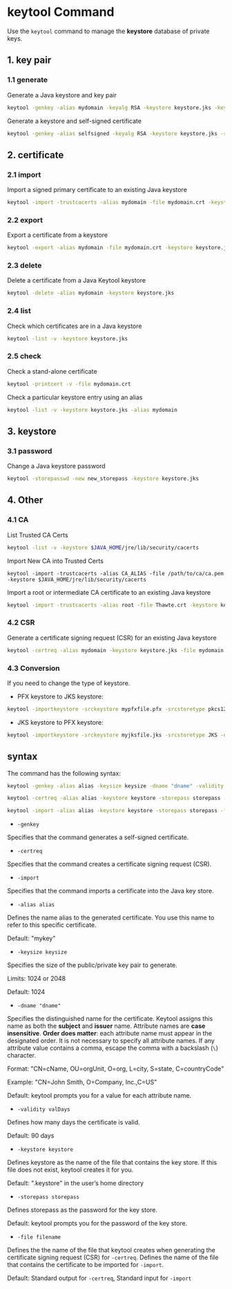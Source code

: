 # keytool Command

Use the `keytool` command to manage the **keystore** database of private keys.

## 1. key pair

### 1.1 generate

Generate a Java keystore and key pair

```bash
keytool -genkey -alias mydomain -keyalg RSA -keystore keystore.jks -keysize 2048
```

Generate a keystore and self-signed certificate

```bash
keytool -genkey -alias selfsigned -keyalg RSA -keystore keystore.jks -storepass password -validity 360 -keysize 2048
```

## 2. certificate

### 2.1 import

Import a signed primary certificate to an existing Java keystore

```bash
keytool -import -trustcacerts -alias mydomain -file mydomain.crt -keystore keystore.jks
```

### 2.2 export 

Export a certificate from a keystore

```bash
keytool -export -alias mydomain -file mydomain.crt -keystore keystore.jks
```

### 2.3 delete

Delete a certificate from a Java Keytool keystore

```bash
keytool -delete -alias mydomain -keystore keystore.jks
```

### 2.4 list

Check which certificates are in a Java keystore

```bash
keytool -list -v -keystore keystore.jks
```

### 2.5 check

Check a stand-alone certificate

```bash
keytool -printcert -v -file mydomain.crt
```

Check a particular keystore entry using an alias

```bash
keytool -list -v -keystore keystore.jks -alias mydomain
```

## 3. keystore

### 3.1 password

Change a Java keystore password

```bash
keytool -storepasswd -new new_storepass -keystore keystore.jks
```

## 4. Other

### 4.1 CA

List Trusted CA Certs

```bash
keytool -list -v -keystore $JAVA_HOME/jre/lib/security/cacerts
```

Import New CA into Trusted Certs

```
keytool -import -trustcacerts -alias CA_ALIAS -file /path/to/ca/ca.pem -keystore $JAVA_HOME/jre/lib/security/cacerts
```

Import a root or intermediate CA certificate to an existing Java keystore

```bash
keytool -import -trustcacerts -alias root -file Thawte.crt -keystore keystore.jks
```


### 4.2 CSR

Generate a certificate signing request (CSR) for an existing Java keystore

```bash
keytool -certreq -alias mydomain -keystore keystore.jks -file mydomain.csr
```

### 4.3 Conversion

If you need to change the type of keystore.

- PFX keystore to JKS keystore:

```bash
keytool -importkeystore -srckeystore mypfxfile.pfx -srcstoretype pkcs12 -destkeystore newjkskeystore.jks -deststoretype JKS
```

- JKS keystore to PFX keystore:

```bash
keytool -importkeystore -srckeystore myjksfile.jks -srcstoretype JKS -deststoretype PKCS12 -destkeystore newpfxkeystore.pfx
```






## syntax

The command has the following syntax:

```bash
keytool -genkey -alias alias -keysize keysize -dname "dname" -validity valDays -keystore keystore -storepass storepass

keytool -certreq -alias alias -keystore keystore -storepass storepass -file filename

keytool -import -alias alias -keystore keystore -storepass storepass -file filename
```

- `-genkey`

Specifies that the command generates a self-signed certificate.

- `-certreq`

Specifies that the command creates a certificate signing request (CSR).

- `-import`

Specifies that the command imports a certificate into the Java key store.

- `-alias alias`

Defines the name alias to the generated certificate. You use this name to refer to this specific certificate.

Default: "mykey"

- `-keysize keysize`

Specifies the size of the public/private key pair to generate.

Limits: 1024 or 2048

Default: 1024

- `-dname "dname"`

Specifies the distinguished name for the certificate. Keytool assigns this name as both the **subject** and **issuer** name. Attribute names are **case insensitive**. **Order does matter**: each attribute name must appear in the designated order. It is not necessary to specify all attribute names. If any attribute value contains a comma, escape the comma with a backslash (`\`) character.

Format: "CN=cName, OU=orgUnit, O=org, L=city, S=state, C=countryCode"

Example: "CN=John Smith, O=Company\, Inc.,C=US"

Default: keytool prompts you for a value for each attribute name.

- `-validity valDays`

Defines how many days the certificate is valid.

Default: 90 days

- `-keystore keystore`

Defines keystore as the name of the file that contains the key store. If this file does not exist, keytool creates it for you.

Default: ".keystore" in the user’s home directory

- `-storepass storepass`

Defines storepass as the password for the key store.

Default: keytool prompts you for the password of the key store.

- `-file filename`

Defines the the name of the file that keytool creates when generating the certificate signing request (CSR) for `-certreq`. Defines the name of the file that contains the certificate to be imported for `-import`.

Default: Standard output for `-certreq`, Standard input for `-import`

